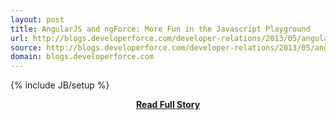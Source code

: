 ```yaml
---
layout: post
title: AngularJS and ngForce: More Fun in the Javascript Playground
url: http://blogs.developerforce.com/developer-relations/2013/05/angularjs-and-ngforce-more-fun-in-the-javascript-playground.html
source: http://blogs.developerforce.com/developer-relations/2013/05/angularjs-and-ngforce-more-fun-in-the-javascript-playground.html
domain: blogs.developerforce.com
---
```

{% include JB/setup %}<p></p>
<center><p><a href="http://blogs.developerforce.com/developer-relations/2013/05/angularjs-and-ngforce-more-fun-in-the-javascript-playground.html" style='padding:25px; font-sze:18px; font-weight: bold;'>Read Full Story</a></p></center>
